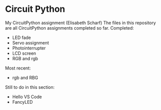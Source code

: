 # Circuit Python
My CircuitPython assignment (Elisabeth Scharf)
The files in this repository are all CircuitPython assignments completed so far. 
Completed:
- LED fade
- Servo assignment
- Photointerrupter
- LCD screen
- RGB and rgb

Most recent:
- rgb and RBG

Still to do in this section:
- Hello VS Code
- FancyLED

